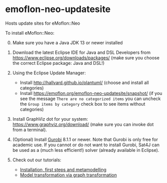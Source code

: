 # emoflon-neo-updatesite
Hosts update sites for eMoflon::Neo

To install eMoflon::Neo:

0. Make sure you have a Java JDK 13 or newer installed
1. Download the latest Eclipse IDE for Java and DSL Developers from https://www.eclipse.org/downloads/packages/ (make sure you choose the correct Eclipse package: Java and DSL!)

2. Using the Eclipse Update Manager:
    - Install  http://hallvard.github.io/plantuml/ (choose and install all categories)
    - Install  https://emoflon.org/emoflon-neo-updatesite/snapshot/ (if you see the message `There are no categorized items` you can uncheck the `Group items by category` check box to see items without categories)

3. Install GraphViz dot for your system:  https://www.graphviz.org/download/  (make sure you can invoke dot from a terminal).
4. (Optional) Install [Gurobi](http://www.gurobi.com/downloads/gurobi-optimizer) 8.1.1 or newer.  Note that Gurobi is only free for academic use.  If you cannot or do not want to install Gurobi, Sat4J can be used as a (much less efficient!) solver (already available in Eclipse).
5. Check out our tutorials:
    - [Installation, first steps and metamodelling](https://paper.dropbox.com/doc/Meta-Modelling-with-eNeo--BqO7ztnUG6wrUzfspsBpcmPPAQ-jKeVQDlC2BAdD0TDQuF0I)
    - [Model transformation via graph transformation](https://paper.dropbox.com/doc/Model-Transformation-via-Graph-Transformation-with-eNeo--BqMX~b4j2ouU1bSrSEawmCkEAQ-z2dkcPjjgz5nQem9CXR5m)

